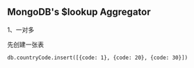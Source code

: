 ## MongoDB's $lookup Aggregator



1、一对多

先创建一张表

```
db.countryCode.insert([{code: 1}, {code: 20}, {code: 30}])
```



